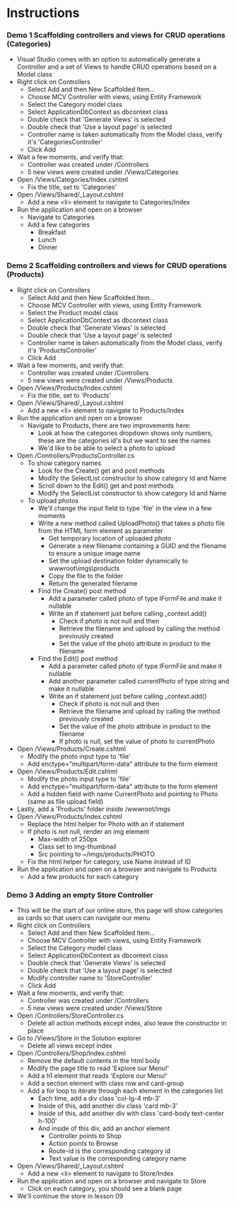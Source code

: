 # Instructions

### Demo 1 Scaffolding controllers and views for CRUD operations (Categories)
- Visual Studio comes with an option to automatically generate a Controller and a set of Views to handle CRUD operations based on a Model class
- Right click on Controllers
    - Select Add and then New Scaffolded Item…
    - Choose MCV Controller with views, using Entity Framework
    - Select the Category model class
    - Select ApplicationDbContext as dbcontext class
    - Double check that 'Generate Views' is selected
    - Double check that 'Use a layout page' is selected
    - Controller name is taken automatically from the Model class, verify it's 'CategoriesController'
    - Click Add
- Wait a few moments, and verify that:
    - Controller was created under /Controllers
    - 5 new views were created under /Views/Categories
- Open /Views/Categories/Index.cshtml
    - Fix the title, set to 'Categories'
- Open /Views/Shared/_Layout.cshtml
    - Add a new \<li> element to navigate to Categories/Index
- Run the application and open on a browser
    - Navigate to Categories
    - Add a few categories
        - Breakfast
        - Lunch
        - Dinner

### Demo 2 Scaffolding controllers and views for CRUD operations (Products)
- Right click on Controllers
    - Select Add and then New Scaffolded Item…
    - Choose MCV Controller with views, using Entity Framework
    - Select the Product model class
    - Select ApplicationDbContext as dbcontext class
    - Double check that 'Generate Views' is selected
    - Double check that 'Use a layout page' is selected
    - Controller name is taken automatically from the Model class, verify it's 'ProductsController'
    - Click Add
- Wait a few moments, and verify that:
    - Controller was created under /Controllers
    - 5 new views were created under /Views/Products
- Open /Views/Products/Index.cshtml
    - Fix the title, set to 'Products'
- Open /Views/Shared/_Layout.cshtml
    - Add a new \<li> element to navigate to Products/Index
- Run the application and open on a browser
    - Navigate to Products, there are two improvements here:
        - Look at how the categories dropdown shows only numbers, these are the categories id's but we want to see the names
        - We'd like to be able to select a photo to upload
- Open /Controllers/ProductsController.cs
    - To show category names
        - Look for the Create() get and post methods
        - Modify the SelectList constructor to show category Id and Name
        - Scroll down to the Edit() get and post methods
        - Modify the SelectList constructor to show category Id and Name
    - To upload photos
        - We'll change the input field to type 'file' in the view in a few moments
        - Write a new method called UploadPhoto() that takes a photo file from the HTML form element as parameter
            - Get temporary location of uploaded photo
            - Generate a new filename containing a GUID and the filename to ensure a unique image name
            - Set the upload destination folder dynamically to wwwroot\imgs\products
            - Copy the file to the folder
            - Return the generated filename
        - Find the Create() post method
            - Add a parameter called photo of type IFormFile and make it nullable
            - Write an if statement just before calling _context.add()
                - Check if photo is not null and then
                - Retrieve the filename and upload by calling the method previously created
                - Set the value of the photo attribute in product to the filename
        - Find the Edit() post method
            - Add a parameter called photo of type IFormFile and make it nullable
            - Add another parameter called currentPhoto of type string and make it nullable
            - Write an if statement just before calling _context.add()
                - Check if photo is not null and then
                - Retrieve the filename and upload by calling the method previously created
                - Set the value of the photo attribute in product to the filename
                - If photo is null, set the value of photo to currentPhoto
- Open /Views/Products/Create.cshtml
    - Modify the photo input type to 'file'
    - Add enctype="multipart/form-data" attribute to the form element
- Open /Views/Products/Edit.cshtml
    - Modify the photo input type to 'file'
    - Add enctype="multipart/form-data" attribute to the form element
    - Add a hidden field with name CurrentPhoto and pointing to Photo (same as file upload field)
- Lastly, add a 'Products' folder inside /wwwroot/imgs
- Open /Views/Products/Index.cshtml
    - Replace the html helper for Photo with an if statement
    - If photo is not null, render an img element
        - Max-width of 250px
        - Class set to img-thumbnail
        - Src pointing to ~/imgs/products/PHOTO
    - Fix the html helper for category, use Name instead of ID
- Run the application and open on a browser and navigate to Products
    - Add a few products for each category

### Demo 3 Adding an empty Store Controller
- This will be the start of our online store, this page will show categories as cards so that users can navigate our menu
- Right click on Controllers
    - Select Add and then New Scaffolded Item…
    - Choose MCV Controller with views, using Entity Framework
    - Select the Category model class
    - Select ApplicationDbContext as dbcontext class
    - Double check that 'Generate Views' is selected
    - Double check that 'Use a layout page' is selected
    - Modify controller name to 'StoreController'
    - Click Add
- Wait a few moments, and verify that:
    - Controller was created under /Controllers
    - 5 new views were created under /Views/Store
- Open /Controllers/StoreController.cs
    - Delete all action methods except index, also leave the constructor in place
- Go to /Views/Store in the Solution explorer
    - Delete all views except index
- Open /Controllers/Shop/Index.cshtml
    - Remove the default contents in the html body
    - Modify the page title to read 'Explore our Menu!'
    - Add a h1 element that reads 'Explore our Menu!'
    - Add a section element with class row and card-group
    - Add a for loop to iterate through each element in the categories list
        - Each time, add a div class 'col-lg-4 mb-3'
        - Inside of this, add another div class 'card mb-3'
        - Inside of this, add another div with class 'card-body text-center h-100'
        - And inside of this div, add an anchor element
            - Controller points to Shop
            - Action points to Browse
            - Route-id is the corresponding category id
            - Text value is the corresponding category name
- Open /Views/Shared/_Layout.cshtml
    - Add a new \<li> element to navigate to Store/Index
- Run the application and open on a browser and navigate to Store
    - Click on each category, you should see a blank page
- We'll continue the store in lesson 09